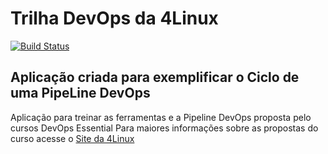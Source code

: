 # Trilha DevOps da 4Linux

<!-- Altere a Flag abaixo com sua URL do Travis -->
[![Build Status](https://travis-ci.org/gabyldias/simple-unittest.svg?branch=master)](https://travis-ci.org/gabyldias/simple-unittest)

## Aplicação criada para exemplificar o Ciclo de uma PipeLine DevOps


Aplicação para treinar as ferramentas e a Pipeline DevOps proposta pelo cursos DevOps Essential Para maiores informações sobre as propostas do curso acesse o [Site da 4Linux](https://www.4linux.com.br/cursos/devops)
